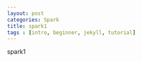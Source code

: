 ```yaml
---
layout: post
categories: Spark
title: spark1
tags : [intro, beginner, jekyll, tutorial]
---
```



spark1

